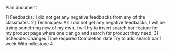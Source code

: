 Plan document

1] Feedbacks: I did not get any negative feedbacks from any of the classmates.
2] Techniques: As I did not get any negative feedbacks, I will be trying something new of my own. I will try to insert search bar feature for my product page where one can go and search for product they need.
3] Schedule:
Changes	Time required	Completion date
Try to add search bar	1 week	With milestone 4
